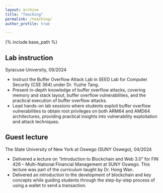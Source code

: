 ```yaml
---
layout: archive
title: "Teaching"
permalink: /teaching/
author_profile: true

---
```


{% include base_path %}


Lab instruction 
---- 
Syracuse University, 09/2024

- Instruct the Buffer Overflow Attack Lab in SEED Lab for Computer Security (CSE 364) under Dr. Yuzhe Tang.
- Present in-depth knowledge of buffer overflow attacks, covering memory and stack layout, buffer overflow vulnerabilities, and the practical execution of buffer overflow attacks.
- Lead hands-on lab sessions where students exploit buffer overflow vulnerabilities to obtain root privileges on both
ARM64 and AMD64 architectures, providing practical insights into vulnerability exploitation and attack techniques.

Guest lecture
---- 
The State University of New York at Oswego (SUNY Oswego), 04/2024

- Delivered a lecture on “Introduction to Blockchain and Web 3.0” for FIN 426 – Multi-National Financial Management
at SUNY Oswego. This lecture was part of the curriculum taught by Dr. Hong Wan.
- Delivered an introduction to the development of blockchain and key concepts while guiding students through the
step-by-step process of using a wallet to send a transaction.
  
